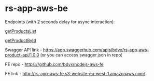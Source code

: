 # rs-app-aws-be

Endpoints (with 2 seconds delay for async interaction): 

[getProductsList](https://755vvfmegj.execute-api.eu-west-1.amazonaws.com/dev/products)

[getProductById](https://755vvfmegj.execute-api.eu-west-1.amazonaws.com/dev/products/2899eeff-9710-40d7-83b3-25385b16582a)



Swagger API link - https://app.swaggerhub.com/apis/bdvx/rs-app-aws-product-api/1.0.0 (or you can access swagger.json in repo)

FE repo - https://github.com/bdvx/nodejs-aws-fe

FE link - http://rs-app-aws-fe.s3-website-eu-west-1.amazonaws.com/
